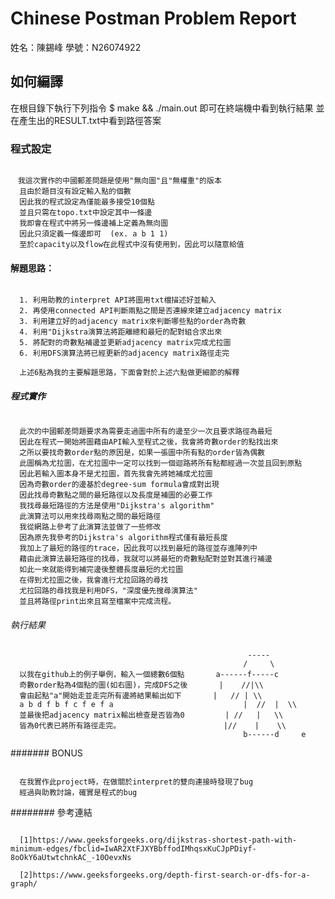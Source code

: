 # Chinese Postman Problem Report
姓名：陳錫峰
學號：N26074922

## 如何編譯
  在根目錄下執行下列指令
  $ make && ./main.out
  即可在終端機中看到執行結果
  並在產生出的RESULT.txt中看到路徑答案


### 程式設定

```

　我這次實作的中國郵差問題是使用"無向圖"且"無權重"的版本
  且由於題目沒有設定輸入點的個數
  因此我的程式設定為僅能最多接受10個點
  並且只需在topo.txt中設定其中一條邊
  我即會在程式中將另一條邊補上定義為無向圖
  因此只須定義一條邊即可  (ex. a b 1 1)
  至於capacity以及flow在此程式中沒有使用到，因此可以隨意給值

```

#### 解題思路：

```

  1. 利用助教的interpret API將圖用txt檔描述好並輸入
  2. 再使用connected API判斷兩點之間是否連線來建立adjacency matrix
  3. 利用建立好的adjacency matrix來判斷哪些點的order為奇數
  4. 利用"Dijkstra演算法將距離總和最短的配對組合求出來
  5. 將配對的奇數點補邊並更新adjacency matrix完成尤拉圖
  6. 利用DFS演算法將已經更新的adjacency matrix路徑走完

  上述6點為我的主要解題思路，下面會對於上述六點做更細節的解釋

```

##### 程式實作

```

  此次的中國郵差問題要求為需要走過圖中所有的邊至少一次且要求路徑為最短
  因此在程式一開始將圖藉由API輸入至程式之後，我會將奇數order的點找出來
  之所以要找奇數order點的原因是，如果一張圖中所有點的order皆為偶數
  此圖稱為尤拉圖，在尤拉圖中一定可以找到一個迴路將所有點都經過一次並且回到原點
  因此若輸入圖本身不是尤拉圖，首先我會先將她補成尤拉圖
  因為奇數order的邊基於degree-sum formula會成對出現
  因此找尋奇數點之間的最短路徑以及長度是補圖的必要工作
  我找尋最短路徑的方法是使用"Dijkstra's algorithm"
  此演算法可以用來找尋兩點之間的最短路徑
  我從網路上參考了此演算法並做了一些修改
  因為原先我參考的Dijkstra's algorithm程式僅有最短長度
  我加上了最短的路徑的trace，因此我可以找到最短的路徑並存進陣列中
  藉由此演算法最短路徑的找尋，我就可以將最短的奇數點配對並對其進行補邊
  如此一來就能得到補完邊後整體長度最短的尤拉圖
  在得到尤拉圖之後，我會進行尤拉回路的尋找
  尤拉回路的尋找我是利用DFS，"深度優先搜尋演算法"
  並且將路徑print出來且寫至檔案中完成流程。

```       
                                                  
###### 執行結果

```                                                 
                                                     -----
                                                    /     \
  以我在github上的例子舉例，輸入一個總數6個點       a------f-----c
  奇數order點為4個點的圖(如右圖)，完成DFS之後       |    //|\\
  會由起點"a"開始走並走完所有邊將結果輸出如下       |   // | \\
  a b d f b f c f e f a                             |  //  |  \\
  並最後把adjacency matrix輸出檢查是否皆為0         | //   |   \\
  皆為0代表已將所有路徑走完。                       |//    |    \\
                                                    b------d     e

```

####### BONUS

```

  在我實作此project時，在做關於interpret的雙向連接時發現了bug
  經過與助教討論，確實是程式的bug

```



######## 參考連結

```

  [1]https://www.geeksforgeeks.org/dijkstras-shortest-path-with-minimum-edges/fbclid=IwAR2XtFJXYBbffodIMhqsxKuCJpPDiyf-8oOkY6aUtwtchnkAC_-10OevxNs
  
  [2]https://www.geeksforgeeks.org/depth-first-search-or-dfs-for-a-graph/

```


